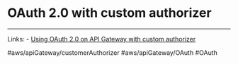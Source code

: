 # OAuth 2.0 with custom authorizer


---
Links:
	- [Using OAuth 2.0 on API Gateway with custom authorizer](https://aws.amazon.com/blogs/security/use-aws-lambda-authorizers-with-a-third-party-identity-provider-to-secure-amazon-api-gateway-rest-apis/)


#aws/apiGateway/customerAuthorizer
#aws/apiGateway/OAuth
#OAuth